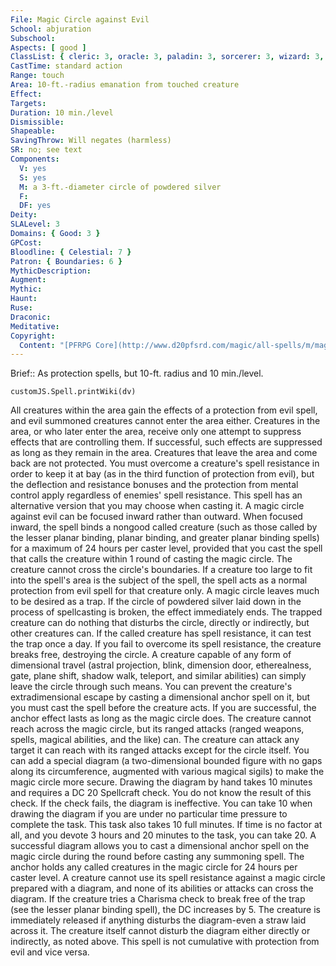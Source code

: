 ```yaml
---
File: Magic Circle against Evil
School: abjuration
Subschool: 
Aspects: [ good ]
ClassList: { cleric: 3, oracle: 3, paladin: 3, sorcerer: 3, wizard: 3, summoner: 3, unchained summoner: 3, inquisitor: 3, shaman: 3, occultist: 3, spiritualist: 3, medium: 3 }
CastTime: standard action
Range: touch
Area: 10-ft.-radius emanation from touched creature
Effect: 
Targets: 
Duration: 10 min./level
Dismissible: 
Shapeable: 
SavingThrow: Will negates (harmless)
SR: no; see text
Components:
  V: yes
  S: yes
  M: a 3-ft.-diameter circle of powdered silver
  F: 
  DF: yes
Deity: 
SLALevel: 3
Domains: { Good: 3 }
GPCost: 
Bloodline: { Celestial: 7 }
Patron: { Boundaries: 6 }
MythicDescription: 
Augment: 
Mythic: 
Haunt: 
Ruse: 
Draconic: 
Meditative: 
Copyright:
  Content: "[PFRPG Core](http://www.d20pfsrd.com/magic/all-spells/m/magic-circle-against-evil)"
---
```

Brief:: As protection spells, but 10-ft. radius and 10 min./level.

```dataviewjs
customJS.Spell.printWiki(dv)
```

All creatures within the area gain the effects of a protection from evil spell, and evil summoned creatures cannot enter the area either. Creatures in the area, or who later enter the area, receive only one attempt to suppress effects that are controlling them.  If successful, such effects are suppressed as long as they remain in the area. Creatures that leave the area and come back are not protected. You must overcome a creature's spell resistance in order to keep it at bay (as in the third function of protection from evil), but the deflection and resistance bonuses and the protection from mental control apply regardless of enemies' spell resistance.  This spell has an alternative version that you may choose when casting it. A magic circle against evil can be focused inward rather than outward. When focused inward, the spell binds a nongood called creature (such as those called by the lesser planar binding, planar binding, and greater planar binding spells) for a maximum of 24 hours per caster level, provided that you cast the spell that calls the creature within 1 round of casting the magic circle. The creature cannot cross the circle's boundaries. If a creature too large to fit into the spell's area is the subject of the spell, the spell acts as a normal protection from evil spell for that creature only.  A magic circle leaves much to be desired as a trap. If the circle of powdered silver laid down in the process of spellcasting is broken, the effect immediately ends. The trapped creature can do nothing that disturbs the circle, directly or indirectly, but other creatures can. If the called creature has spell resistance, it can test the trap once a day. If you fail to overcome its spell resistance, the creature breaks free, destroying the circle.  A creature capable of any form of dimensional travel (astral projection, blink, dimension door, etherealness, gate, plane shift, shadow walk, teleport, and similar abilities) can simply leave the circle through such means. You can prevent the creature's extradimensional escape by casting a dimensional anchor spell on it, but you must cast the spell before the creature acts. If you are successful, the anchor effect lasts as long as the magic circle does. The creature cannot reach across the magic circle, but its ranged attacks (ranged weapons, spells, magical abilities, and the like) can. The creature can attack any target it can reach with its ranged attacks except for the circle itself.  You can add a special diagram (a two-dimensional bounded figure with no gaps along its circumference, augmented with various magical sigils) to make the magic circle more secure. Drawing the diagram by hand takes 10 minutes and requires a DC 20 Spellcraft check. You do not know the result of this check. If the check fails, the diagram is ineffective. You can take 10 when drawing the diagram if you are under no particular time pressure to complete the task.  This task also takes 10 full minutes. If time is no factor at all, and you devote 3 hours and 20 minutes to the task, you can take 20.  A successful diagram allows you to cast a dimensional anchor spell on the magic circle during the round before casting any summoning spell. The anchor holds any called creatures in the magic circle for 24 hours per caster level. A creature cannot use its spell resistance against a magic circle prepared with a diagram, and none of its abilities or attacks can cross the diagram. If the creature tries a Charisma check to break free of the trap (see the lesser planar binding spell), the DC increases by 5. The creature is immediately released if anything disturbs the diagram-even a straw laid across it. The creature itself cannot disturb the diagram either directly or indirectly, as noted above.  This spell is not cumulative with protection from evil and vice versa.
